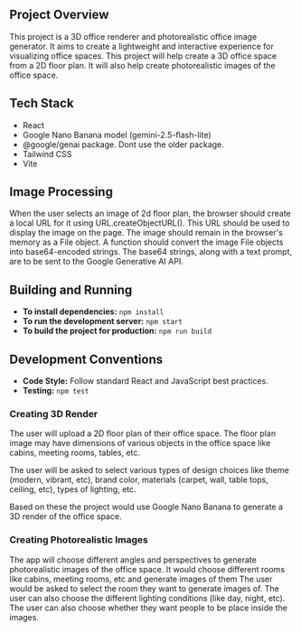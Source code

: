 ## Project Overview

This project is a 3D office renderer and photorealistic office image generator. It aims to create a lightweight and interactive experience for visualizing office spaces. This project will help create a 3D office space from a 2D floor plan. It will also help create photorealistic images of the office space.

## Tech Stack

- React
- Google Nano Banana model (gemini-2.5-flash-lite)
- @google/genai package. Dont use the older package. 
- Tailwind CSS
- Vite

## Image Processing
When the user selects an image of 2d floor plan, the browser should create a local URL for it using URL.createObjectURL(). This URL should be used to display the image on the page. The image should remain in the browser's memory as a File object. A function should convert the image File objects into base64-encoded strings. The base64 strings, along with a text prompt, are to be sent to the Google Generative AI API.

## Building and Running

*   **To install dependencies:** `npm install`
*   **To run the development server:** `npm start`
*   **To build the project for production:** `npm run build`

## Development Conventions

*   **Code Style:** Follow standard React and JavaScript best practices.
*   **Testing:** `npm test`

### Creating 3D Render

The user will upload a 2D floor plan of their office space. The floor plan image may have dimensions of various objects in the office space like cabins, meeting rooms, tables, etc. 

The user will be asked to select various types of design choices like theme (modern, vibrant, etc), brand color, materials (carpet, wall, table tops, ceiling, etc), types of lighting, etc. 

Based on these the project would use Google Nano Banana to generate a 3D render of the office space.

### Creating Photorealistic Images

The app will choose different angles and perspectives to generate photorealistic images of the office space.
It would choose different rooms like cabins, meeting rooms, etc and generate images of them
The user would be asked to select the room they want to generate images of. The user can also choose the different lighting conditions (like day, night, etc). The user can also choose whether they want people to be place inside the images.